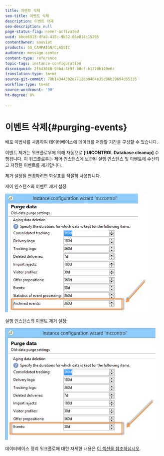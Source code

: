```yaml
---
title: 이벤트 삭제
seo-title: 이벤트 삭제
description: 이벤트 삭제
seo-description: null
page-status-flag: never-activated
uuid: bbce6813-dfa8-418c-9b52-06e814c15265
contentOwner: sauviat
products: SG_CAMPAIGN/CLASSIC
audience: message-center
content-type: reference
topic-tags: instance-configuration
discoiquuid: 2f643080-93b4-4c9f-80cf-b1770b149e6c
translation-type: tm+mt
source-git-commit: 70b143445b2e77128b9404e35d96b39694d55335
workflow-type: tm+mt
source-wordcount: '90'
ht-degree: 8%

---
```



# 이벤트 삭제{#purging-events}

배포 마법사를 사용하여 데이터베이스에 데이터를 저장할 기간을 구성할 수 있습니다.

이벤트 제거는 워크플로우에 의해 자동으로 **[!UICONTROL Database cleanup]** 수행됩니다. 이 워크플로우는 제어 인스턴스에 보관된 실행 인스턴스 및 이벤트에 수신되고 저장된 이벤트를 제거합니다.

제거 설정을 변경하려면 화살표를 적절히 사용합니다.

제어 인스턴스의 이벤트 제거 설정:

![](assets/messagecenter_delete_events_001.png)

실행 인스턴스의 이벤트 제거 설정:

![](assets/messagecenter_delete_events_002.png)

데이터베이스 정리 워크플로에 대한 자세한 내용은 [이 섹션을 참조하십시오](../../production/using/database-cleanup-workflow.md).
